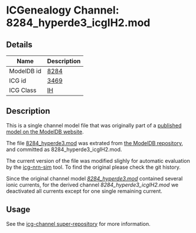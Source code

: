 # ICGenealogy Channel: 8284\_hyperde3\_icgIH2.mod

## Details

Name | Description
---- | -----------
ModelDB id | [8284](http://senselab.med.yale.edu/ModelDB/ShowModel.cshtml?model=8284)
ICG id | [3469](http://icg.neurotheory.ox.ac.uk/channels/4/3469)
ICG Class | [IH](http://icg.neurotheory.ox.ac.uk/channels/4)

## Description

This is a single channel model file that was originally part of a [published model on the ModelDB website](http://senselab.med.yale.edu/mModelDB/ShowModel.cshtml?model=8284).


The file [8284\_hyperde3.mod](8284_hyperde3_icgIH2.mod) was extrated from [the ModelDB repository](http://senselab.med.yale.edu/ModelDB/ShowModel.cshtml?model=8284), and committed as 8284\_hyperde3\_icgIH2.mod.

The current version of the file was modified slighly for automatic evaluation by the [icg-nrn-sim](https://github.com/icgenealogy/icg-nrn-sim) tool. To find the original please check the git history.

Since the original channel model *[8284\_hyperde3.mod](http://senselab.med.yale.edu/ModelDB/ShowModel.cshtml?model=8284)* contained several ionic currents, for the derived channel *8284\_hyperde3\_icgIH2.mod* we deactivated all currents except for one single remaining current.


## Usage

See the [icg-channel super-repository](https://github.com/icgenealogy/icg-channels) for more information.